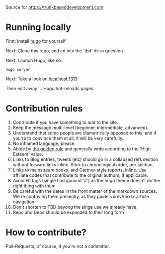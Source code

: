 Source for https://trunkbaseddevelopment.com

# Running locally

First: Install [hugo](https://gohugo.io/) for yourself

Next: Clone this repo, and cd into the 'tbd' dir in question

Next: Launch Hugo, like so:

```
hugo server
```

Next: Take a look on [localhost:1313](http://localhost:1313)

Then edit away ... Hugo hot-reloads pages.


# Contribution rules

1. Contribute if you have something to add to the site.
2. Keep the message multi-level (beginner, intermediate, advanced).
3. Understand that some people are diametrically opposed to this, and if you're to convince them at all, it will be very carefully.
4. No inflamed language, please.
5. Abide by [the golden rule](https://en.wikipedia.org/wiki/Golden_Rule) and generally write according to the 'High Esteem' value.
6. Links to Blog entries, tweets (etc) should go in a collapsed refs section without forward links inline. Stick to chronological order, per section.
7. Links to mainstream books, and Gartner-style reports, inline. Use affiliate codes that contribute to the original authors, if applicable.
8. Avoid H1 tags (single hash/pound '#') as the hugo theme doesn't do the right thing with them
9. Be careful with the dates in the front matter of the markdown sources. We're contriving them presently, as they guide <prev/next> article navigation
10. Don't shorten to TBD beyong the singe use we already have.
11. Repo and Deps should be expanded to their long form

# How to contribute?

Pull-Requests, of course, if you're not a committer.
